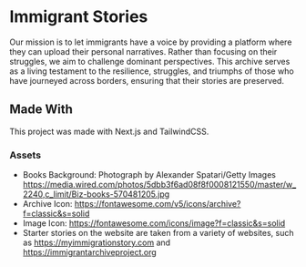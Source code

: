 # Immigrant Stories

Our mission is to let immigrants have a voice by providing a platform where they can upload their personal narratives. Rather than focusing on their struggles, we aim to challenge dominant perspectives. This archive serves as a living testament to the resilience, struggles, and triumphs of those who have journeyed across borders, ensuring that their stories are preserved.

## Made With

This project was made with Next.js and TailwindCSS.

### Assets

- Books Background: Photograph by Alexander Spatari/Getty Images https://media.wired.com/photos/5dbb3f6ad08f8f0008121550/master/w_2240,c_limit/Biz-books-570481205.jpg
- Archive Icon: https://fontawesome.com/v5/icons/archive?f=classic&s=solid
- Image Icon: https://fontawesome.com/icons/image?f=classic&s=solid
- Starter stories on the website are taken from a variety of websites, such as https://myimmigrationstory.com and https://immigrantarchiveproject.org
